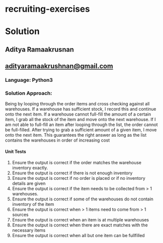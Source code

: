 # recruiting-exercises

# Solution


## Aditya Ramaakrusnan
## adityaramaakrushnan@gmail.com

### Language: Python3

### Solution Approach:
Being by looping through the order items and cross checking against all warehouses. If a warehouse has sufficient stock, I record this and continue onto the next item. If a warehouse cannot full-fill the amount of a certain item, I grab all the stock of the item and move onto the next warehouse. If I am not able to full-fill an item after looping through the list, the order cannot be full-filled. After trying to grab a sufficient amount of a given item, I move onto the next item. This guarantees the right answer as long as the list contains the warehouses in order of increasing cost

#### Unit Tests
1. Ensure the output is correct if the order matches the warehouse inventory exactly.
2. Ensure the output is correct if there is not enough inventory
3.  Ensure the output is correct if no order is placed or if no inventory details are given
4. Ensure the output is correct if the item needs to be collected from > 1 warehouses.
5. Ensure the output is correct if some of the warehouses do not contain inventory of the item
6. Ensure the output is correct when > 1 items need to come from > 1 sources
7. Ensure the output is correct when an item is at multiple warehouses
8. Ensure the output is correct when there are exact matches with the necessary items
9. Ensure the output is correct when all but one item can be fullfilled
